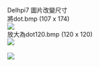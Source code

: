 Delhpi7 圖片改變尺寸<br>
將dot.bmp (107 x 174)<br>
<img src="https://github.com/picmarker/delphi7-Timage/blob/main/dot.svg"><br>
放大為dot120.bmp (120 x 120)<br>
<img src="https://github.com/picmarker/delphi7-Timage/blob/main/dot120.bmp"><br>
<br>
<img src="https://github.com/picmarker/delphi7-Timage/blob/main/1.png">
